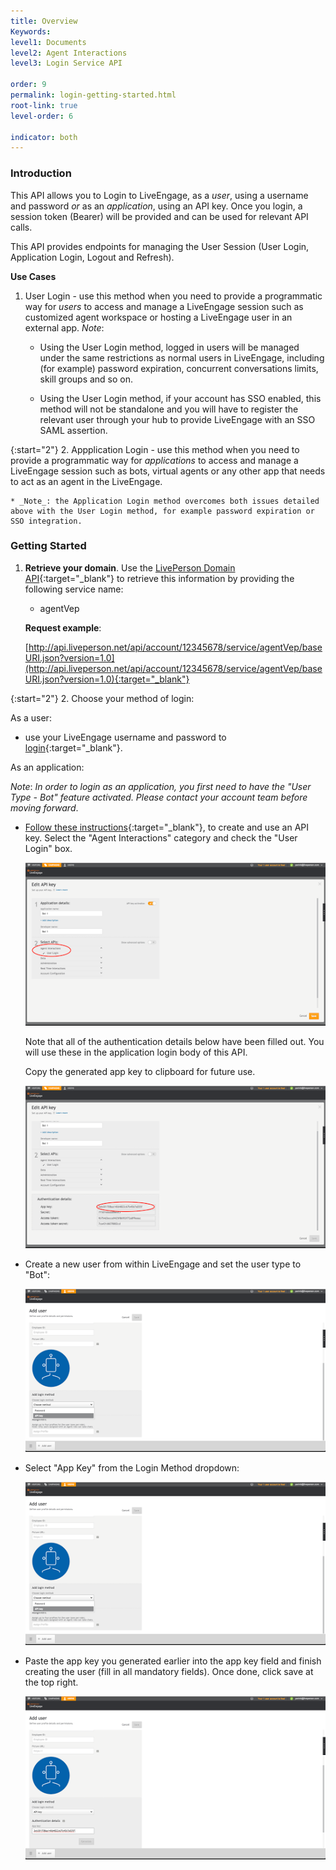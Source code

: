 ```yaml
---
title: Overview
Keywords:
level1: Documents
level2: Agent Interactions
level3: Login Service API

order: 9
permalink: login-getting-started.html
root-link: true
level-order: 6

indicator: both
---
```

### Introduction

This API allows you to Login to LiveEngage, as a *user*, using a username and password _or_ as an *application*, using an API key. Once you login, a session token (Bearer) will be provided and can be used for relevant API calls.

This API provides endpoints for managing the User Session (User Login, Application Login, Logout and Refresh).

**Use Cases**

1. User Login - use this method when you need to provide a programmatic way for _users_ to access and manage a LiveEngage session such as customized agent workspace or hosting a LiveEngage user in an external app. _Note_:

    * Using the User Login method, logged in users will be managed under the same restrictions as normal users in LiveEngage, including (for example) password expiration, concurrent conversations limits, skill groups and so on.

    * Using the User Login method, if your account has SSO enabled, this method will not be standalone and you will have to register the relevant user through your hub to provide LiveEngage with an SSO SAML assertion.

{:start="2"}
2. Appplication Login - use this method when you need to provide a programmatic way for _applications_ to access and manage a LiveEngage session such as bots, virtual agents or any other app that needs to act as an agent in the LiveEngage.

    * _Note_: the Application Login method overcomes both issues detailed above with the User Login method, for example password expiration or SSO integration.

### Getting Started

1. **Retrieve your domain**. Use the [LivePerson Domain API](agent-domain-domain-api.html){:target="_blank"} to retrieve this information by providing the following service name:

	* agentVep

    **Request example**:

    [http://api.liveperson.net/api/account/12345678/service/agentVep/baseURI.json?version=1.0](http://api.liveperson.net/api/account/12345678/service/agentVep/baseURI.json?version=1.0){:target="_blank"}

{:start="2"}
2. Choose your method of login:

  As a user:

  * use your LiveEngage username and password to [login](/agent-login.html){:target="_blank"}.

  As an application:

  *Note*: _In order to login as an application, you first need to have the "User Type - Bot" feature activated. Please contact your account team before moving forward_.

  * [Follow these instructions](guides-gettingstarted.html){:target="_blank"}, to create and use an API key. Select the "Agent Interactions" category and check the "User Login" box.

      ![APIKeyCreation](img/APIKeyCreation.png)

      Note that all of the authentication details below have been filled out. You will use these in the application login body of this API.

      Copy the generated app key to clipboard for future use.

      ![APIKeyCreation1](img/apikeycreation1.png)

  * Create a new user from within LiveEngage and set the user type to "Bot":

      ![SetBot](img/setbot.png)

  * Select "App Key" from the Login Method dropdown:

      ![LoginMethod](img/loginmethod.png)

  * Paste the app key you generated earlier into the app key field and finish creating the user (fill in all mandatory fields). Once done, click save at the top right.

      ![UserWithKey](img/userwithkey.png)
